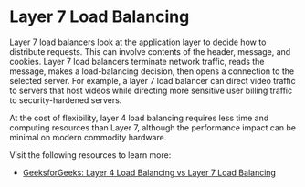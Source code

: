 # Layer 7 Load Balancing

Layer 7 load balancers look at the application layer to decide how to distribute requests. This can involve contents of the header, message, and cookies. Layer 7 load balancers terminate network traffic, reads the message, makes a load-balancing decision, then opens a connection to the selected server. For example, a layer 7 load balancer can direct video traffic to servers that host videos while directing more sensitive user billing traffic to security-hardened servers.

At the cost of flexibility, layer 4 load balancing requires less time and computing resources than Layer 7, although the performance impact can be minimal on modern commodity hardware.

Visit the following resources to learn more:

 - [GeeksforGeeks: Layer 4 Load Balancing vs Layer 7 Load Balancing](https://www.geeksforgeeks.org/system-design/layer-4-load-balancing-vs-layer-7-load-balancing/)
